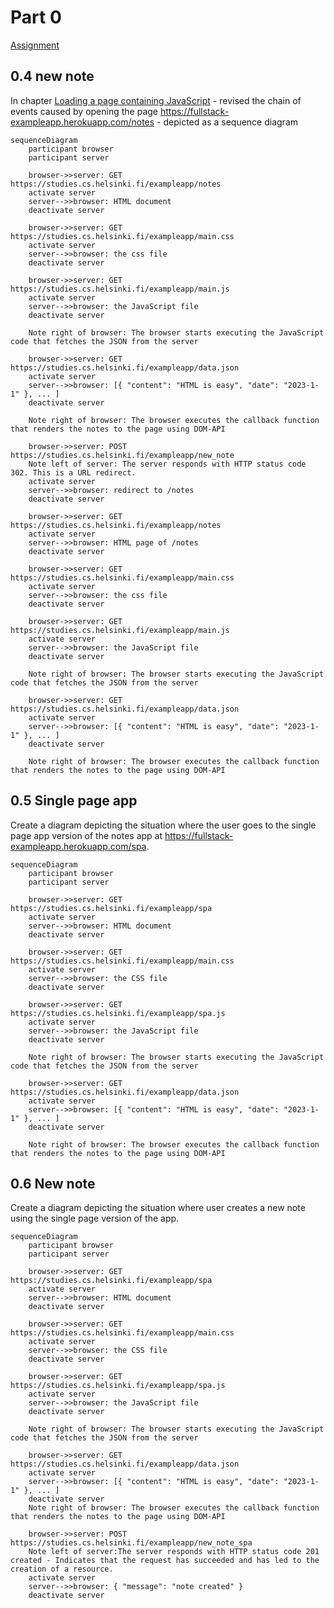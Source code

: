 # Part 0

[Assignment](https://fullstackopen.com/en/part0/fundamentals_of_web_apps#exercises-0-1-0-6)

## 0.4 new note

In chapter [Loading a page containing JavaScript](https://fullstackopen.com/en/part0/fundamentals_of_web_apps#loading-a-page-containing-java-script-review) - revised the chain of events caused by opening the page <https://fullstack-exampleapp.herokuapp.com/notes> - depicted as a sequence diagram

```mermaid
sequenceDiagram
    participant browser
    participant server

    browser->>server: GET https://studies.cs.helsinki.fi/exampleapp/notes
    activate server
    server-->>browser: HTML document
    deactivate server

    browser->>server: GET https://studies.cs.helsinki.fi/exampleapp/main.css
    activate server
    server-->>browser: the css file
    deactivate server

    browser->>server: GET https://studies.cs.helsinki.fi/exampleapp/main.js
    activate server
    server-->>browser: the JavaScript file
    deactivate server

    Note right of browser: The browser starts executing the JavaScript code that fetches the JSON from the server

    browser->>server: GET https://studies.cs.helsinki.fi/exampleapp/data.json
    activate server
    server-->>browser: [{ "content": "HTML is easy", "date": "2023-1-1" }, ... ]
    deactivate server

    Note right of browser: The browser executes the callback function that renders the notes to the page using DOM-API

    browser->>server: POST https://studies.cs.helsinki.fi/exampleapp/new_note
    Note left of server: The server responds with HTTP status code 302. This is a URL redirect.
    activate server
    server-->>browser: redirect to /notes
    deactivate server

    browser->>server: GET https://studies.cs.helsinki.fi/exampleapp/notes
    activate server
    server-->>browser: HTML page of /notes
    deactivate server

    browser->>server: GET https://studies.cs.helsinki.fi/exampleapp/main.css
    activate server
    server-->>browser: the css file
    deactivate server

    browser->>server: GET https://studies.cs.helsinki.fi/exampleapp/main.js
    activate server
    server-->>browser: the JavaScript file
    deactivate server

    Note right of browser: The browser starts executing the JavaScript code that fetches the JSON from the server

    browser->>server: GET https://studies.cs.helsinki.fi/exampleapp/data.json
    activate server
    server-->>browser: [{ "content": "HTML is easy", "date": "2023-1-1" }, ... ]
    deactivate server

    Note right of browser: The browser executes the callback function that renders the notes to the page using DOM-API
```

## 0.5 Single page app

Create a diagram depicting the situation where the user goes to the single page app version of the notes app at <https://fullstack-exampleapp.herokuapp.com/spa>.

```mermaid
sequenceDiagram
    participant browser
    participant server

    browser->>server: GET https://studies.cs.helsinki.fi/exampleapp/spa
    activate server
    server-->>browser: HTML document
    deactivate server

    browser->>server: GET https://studies.cs.helsinki.fi/exampleapp/main.css
    activate server
    server-->>browser: the CSS file
    deactivate server

    browser->>server: GET https://studies.cs.helsinki.fi/exampleapp/spa.js
    activate server
    server-->>browser: the JavaScript file
    deactivate server

    Note right of browser: The browser starts executing the JavaScript code that fetches the JSON from the server

    browser->>server: GET https://studies.cs.helsinki.fi/exampleapp/data.json
    activate server
    server-->>browser: [{ "content": "HTML is easy", "date": "2023-1-1" }, ... ]
    deactivate server

    Note right of browser: The browser executes the callback function that renders the notes to the page using DOM-API

```

## 0.6  New note

Create a diagram depicting the situation where user creates a new note using the single page version of the app.

```mermaid
sequenceDiagram
    participant browser
    participant server

    browser->>server: GET https://studies.cs.helsinki.fi/exampleapp/spa
    activate server
    server-->>browser: HTML document
    deactivate server

    browser->>server: GET https://studies.cs.helsinki.fi/exampleapp/main.css
    activate server
    server-->>browser: the CSS file
    deactivate server

    browser->>server: GET https://studies.cs.helsinki.fi/exampleapp/spa.js
    activate server
    server-->>browser: the JavaScript file
    deactivate server

    Note right of browser: The browser starts executing the JavaScript code that fetches the JSON from the server

    browser->>server: GET https://studies.cs.helsinki.fi/exampleapp/data.json
    activate server
    server-->>browser: [{ "content": "HTML is easy", "date": "2023-1-1" }, ... ]
    deactivate server
    Note right of browser: The browser executes the callback function that renders the notes to the page using DOM-API

    browser->>server: POST https://studies.cs.helsinki.fi/exampleapp/new_note_spa
    Note left of server:The server responds with HTTP status code 201 created - Indicates that the request has succeeded and has led to the creation of a resource.
    activate server
    server-->>browser: { "message": "note created" }
    deactivate server

```
